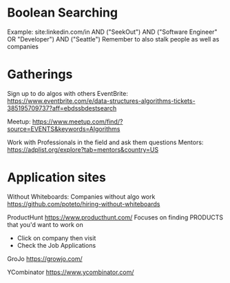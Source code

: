 # Boolean Searching
Example:
site:linkedin.com/in AND ("SeekOut") AND ("Software Engineer" OR "Developer") AND ("Seattle")
Remember to also stalk people as well as companies


# Gatherings
Sign up to do algos with others
EventBrite:
https://www.eventbrite.com/e/data-structures-algorithms-tickets-385195709737?aff=ebdssbdestsearch

Meetup:
https://www.meetup.com/find/?source=EVENTS&keywords=Algorithms

Work with Professionals in the field and ask them questions
Mentors:
https://adplist.org/explore?tab=mentors&country=US

# Application sites
Without Whiteboards: Companies without algo work
https://github.com/poteto/hiring-without-whiteboards

ProductHunt
https://www.producthunt.com/
Focuses on finding PRODUCTS that you'd want to work on
- Click on company then visit
- Check the Job Applications

GroJo
https://growjo.com/

YCombinator
https://www.ycombinator.com/

